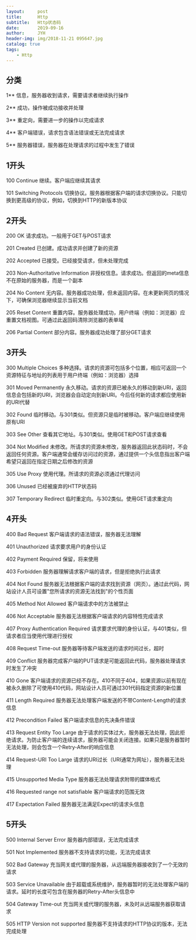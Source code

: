 ```yaml
---
layout:     post
title:      Http 
subtitle:   Http状态码
date:       2019-09-16
author:     JYH
header-img: img/2018-11-21 095647.jpg
catalog: true
tags:
    - Http
---
```


## 分类
1** 信息，服务器收到请求，需要请求者继续执行操作

2**	成功，操作被成功接收并处理

3**	重定向，需要进一步的操作以完成请求

4**	客户端错误，请求包含语法错误或无法完成请求

5**	服务器错误，服务器在处理请求的过程中发生了错误

## 1开头
100	Continue	继续。客户端应继续其请求

101	Switching Protocols	切换协议。服务器根据客户端的请求切换协议。只能切换到更高级的协议，例如，切换到HTTP的新版本协议

## 2开头
200	OK	请求成功。一般用于GET与POST请求

201	Created	已创建。成功请求并创建了新的资源

202	Accepted	已接受。已经接受请求，但未处理完成

203	Non-Authoritative Information	非授权信息。请求成功。但返回的meta信息不在原始的服务器，而是一个副本

204	No Content	无内容。服务器成功处理，但未返回内容。在未更新网页的情况下，可确保浏览器继续显示当前文档

205	Reset Content	重置内容。服务器处理成功，用户终端（例如：浏览器）应重置文档视图。可通过此返回码清除浏览器的表单域

206	Partial Content	部分内容。服务器成功处理了部分GET请求

## 3开头
300	Multiple Choices	多种选择。请求的资源可包括多个位置，相应可返回一个资源特征与地址的列表用于用户终端（例如：浏览器）选择

301	Moved Permanently	永久移动。请求的资源已被永久的移动到新URI，返回信息会包括新的URI，浏览器会自动定向到新URI。今后任何新的请求都应使用新的URI代替

302	Found	临时移动。与301类似。但资源只是临时被移动。客户端应继续使用原有URI

303	See Other	查看其它地址。与301类似。使用GET和POST请求查看

304	Not Modified	未修改。所请求的资源未修改，服务器返回此状态码时，不会返回任何资源。客户端通常会缓存访问过的资源，通过提供一个头信息指出客户端希望只返回在指定日期之后修改的资源

305	Use Proxy	使用代理。所请求的资源必须通过代理访问

306	Unused	已经被废弃的HTTP状态码

307	Temporary Redirect	临时重定向。与302类似。使用GET请求重定向

## 4开头
400	Bad Request	客户端请求的语法错误，服务器无法理解

401	Unauthorized	请求要求用户的身份认证

402	Payment Required	保留，将来使用

403	Forbidden	服务器理解请求客户端的请求，但是拒绝执行此请求

404	Not Found	服务器无法根据客户端的请求找到资源（网页）。通过此代码，网站设计人员可设置"您所请求的资源无法找到"的个性页面

405	Method Not Allowed	客户端请求中的方法被禁止

406	Not Acceptable	服务器无法根据客户端请求的内容特性完成请求

407	Proxy Authentication Required	请求要求代理的身份认证，与401类似，但请求者应当使用代理进行授权

408	Request Time-out	服务器等待客户端发送的请求时间过长，超时

409	Conflict	服务器完成客户端的PUT请求是可能返回此代码，服务器处理请求时发生了冲突

410	Gone	客户端请求的资源已经不存在。410不同于404，如果资源以前有现在被永久删除了可使用410代码，网站设计人员可通过301代码指定资源的新位置

411	Length Required	服务器无法处理客户端发送的不带Content-Length的请求信息

412	Precondition Failed	客户端请求信息的先决条件错误

413	Request Entity Too Large	由于请求的实体过大，服务器无法处理，因此拒绝请求。为防止客户端的连续请求，服务器可能会关闭连接。如果只是服务器暂时无法处理，则会包含一个Retry-After的响应信息

414	Request-URI Too Large	请求的URI过长（URI通常为网址），服务器无法处理

415	Unsupported Media Type	服务器无法处理请求附带的媒体格式

416	Requested range not satisfiable	客户端请求的范围无效

417	Expectation Failed	服务器无法满足Expect的请求头信息

## 5开头
500	Internal Server Error	服务器内部错误，无法完成请求

501	Not Implemented	服务器不支持请求的功能，无法完成请求

502	Bad Gateway	充当网关或代理的服务器，从远端服务器接收到了一个无效的请求

503	Service Unavailable	由于超载或系统维护，服务器暂时的无法处理客户端的请求。延时的长度可包含在服务器的Retry-After头信息中

504	Gateway Time-out	充当网关或代理的服务器，未及时从远端服务器获取请求

505	HTTP Version not supported	服务器不支持请求的HTTP协议的版本，无法完成处理
